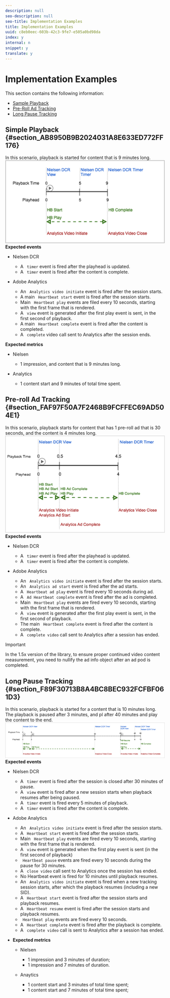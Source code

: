 ```yaml
---
description: null
seo-description: null
seo-title: Implementation Examples
title: Implementation Examples
uuid: c8eb0eec-603b-42c3-9fe7-e505a0bd98da
index: y
internal: n
snippet: y
translate: y
---
```


# Implementation Examples

This section contains the following information:

* [ Sample Playback ](c_dcr_tracking-examples.md#section_AB8950B9B2024031A8E633ED772FF176)
* [ Pre-Roll Ad Tracking ](c_dcr_tracking-examples.md#section_FAF97F50A7F2468B9FCFFEC69AD504E1)
* [ Long Pause Tracking ](c_dcr_tracking-examples.md#section_F89F30713B8A4BC8BEC932FCFBF061D3)


## Simple Playback {#section_AB8950B9B2024031A8E633ED772FF176}

In this scenario, playback is started for content that is 9 minutes long.
<a id="fig_E0A6EEEA442144CB9D238D07EF4E5D70"></a> ![](graphics/nielsen-Tracking-Example-Simple-Playback.png) 
**Expected events** 
* Nielsen DCR 
    * A ` timer` event is fired after the playhead is updated.
    * A ` timer` event is fired after the content is complete.

* Adobe Analytics 
    * An ` Analytics video initiate` event is fired after the session starts.
    * A main ` Heartbeat start` event is fired after the session starts.
    * Main ` Heartbeat play` events are filed every 10 seconds, starting with the first frame that is rendered.
    * A ` view` event is generated after the first play event is sent, in the first second of playback.
    * A main ` Heartbeat complete` event is fired after the content is completed.
    * A ` complete` video call sent to Analytics after the session ends.


**Expected metrics** 
* Nielsen 
    * 1 impression, and content that is 9 minutes long.

* Analytics 
    * 1 content start and 9 minutes of total time spent.



## Pre-roll Ad Tracking {#section_FAF97F50A7F2468B9FCFFEC69AD504E1}

In this scenario, playback starts for content that has 1 pre-roll ad that is 30 seconds, and the content is 4 minutes long.
<a id="fig_664B9557BC344186A8332CEBF8CF1818"></a> ![](graphics/nielsen-Tracking-Example-Pre-Roll-Ad.png) 
**Expected events** 
* Nielsen DCR 
    * A ` timer` event is fired after the playhead is updated.
    * A ` timer` event is fired after the content is complete.


* Adobe Analytics 
    * An ` Analytics video initiate` event is fired after the session starts.
    * An ` Analytics ad start` event is fired after the ad starts.
    * A ` Heartbeat ad play` event is fired every 10 seconds during ad.
    * A ` Ad Heartbeat complete` event is fired after the ad is completed.
    * Main ` Heartbeat play` events are fired every 10 seconds, starting with the first frame that is rendered.
    * A ` view` event is generated after the first play event is sent, in the first second of playback.
    * The main ` Heartbeat complete` event is fired after the content is complete.
    * A ` complete video` call sent to Analytics after a session has ended.



>[!IMPORTANT]
>
>In the 1.5x version of the library, to ensure proper continued video content measurement, you need to nullify the ad info object after an ad pod is completed.


## Long Pause Tracking {#section_F89F30713B8A4BC8BEC932FCFBF061D3}

In this scenario, playback is started for a content that is 10 minutes long. The playback is paused after 3 minutes, and pl after 40 minutes and play the content to the end.
<a id="fig_A72914F838B148BEB8E6BB9CAE127144"></a> ![](graphics/nielsen-Tracking-Example-Long-Pause.png) 
**Expected events** 
* Nielsen DCR 
    * A ` timer` event is fired after the session is closed after 30 minutes of pause.
    * A ` view` event is fired after a new session starts when playback resumes after being paused.
    * A ` timer` event is fired every 5 minutes of playback.
    * A ` timer` event is fired after the content is complete.

* Adobe Analytics 
    * An ` Analytics video initiate` event is fired after the session starts.
    * A ` Heartbeat start` event is fired after the session starts.
    * Main ` Heartbeat play` events are fired every 10 seconds, starting with the first frame that is rendered.
    * A ` view` event is generated when the first play event is sent (in the first second of playback)
    * ` Heartbeat pause` events are fired every 10 seconds during the pause for 30 minutes.
    * A ` close video` call sent to Analytics once the session has ended.
    * No Heartbeat event is fired for 10 minutes until playback resumes.
    * An ` Analytics video initiate` event is fired when a new tracking session starts, after which the playback resumes (including a new SID).
    * A ` Heartbeat start` event is fired after the session starts and playback resumes.
    * A ` Heartbeat resume` event is fired after the session starts and playback resumes.
    * ` Heartbeat play` events are fired every 10 seconds.
    * A ` Heartbeat complete` event is fired after the playback is complete.
    * A ` complete video` call is sent to Analytics after a session has ended.

* **Expected metrics** 
    * Nielsen     
        * 1 impression and 3 minutes of duration;
        * 1 impression and 7 minutes of duration.

    * Anaytics     
        * 1 content start and 3 minutes of total time spent;
        * 1 content start and 7 minutes of total time spent;



